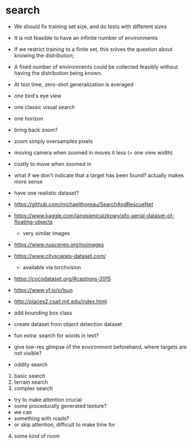 # search

- We should fix training set size, and do tests with different sizes
- It is not feasible to have an infinite number of environments
- If we restrict training to a finite set, this solves the question about knowing the distribution;
- A fixed number of environments could be collected feasibly without having the distribution being known.
- At test time, zero-shot generalization is averaged

- one bird's eye view
- one classic visual search
- one horizon

- bring back zoom?
- zoom simply oversamples pixels
- moving camera when zoomed in moves it less (= one view width)
- costly to move when zoomed in


- what if we don't indicate that a target has been found? actually makes more sense

- have one realistic dataset?
- https://github.com/michaelthoreau/SearchAndRescueNet
- https://www.kaggle.com/jangsienicajzkowy/afo-aerial-dataset-of-floating-objects
  - very similar images



- https://www.nuscenes.org/nuimages
- https://www.cityscapes-dataset.com/
  - available via torchvision
- https://cocodataset.org/#captions-2015
- https://www.yf.io/p/lsun
- http://places2.csail.mit.edu/index.html

- add bounding box class
- create dataset from object detection dataset
- fun extra: search for words in text?
- give low-res glimpse of the environment beforehand, where targets are not visible?

- oddity search

1. basic search
2. terrain search
3. complex search
  - try to make attention crucial
  - some procedurally generated texture?
  - we can
  - something with roads?
  - or skip attention, difficult to make time for

4. some kind of room